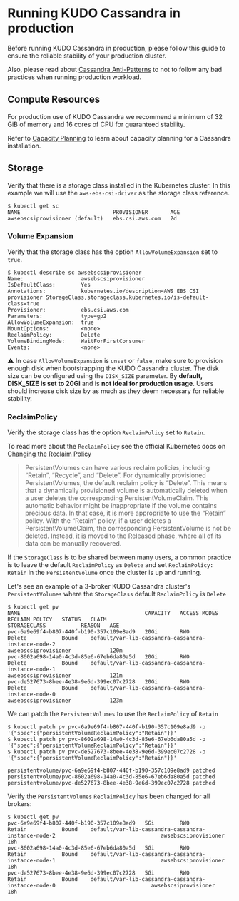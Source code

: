 # Running KUDO Cassandra in production

Before running KUDO Cassandra in production, please follow this guide to ensure
the reliable stability of your production cluster.

Also, please read about
[Cassandra Anti-Patterns](https://docs.datastax.com/en/dse-planning/doc/planning/planningAntiPatterns.html)
to not to follow any bad practices when running production workload.

## Compute Resources

For production use of KUDO Cassandra we recommend a minimum of 32 GiB of memory
and 16 cores of CPU for guaranteed stability.

Refer to
[Capacity Planning](https://docs.datastax.com/en/dse-planning/doc/planning/capacityPlanning.html)
to learn about capacity planning for a Cassandra installation.

## Storage

Verify that there is a storage class installed in the Kubernetes cluster. In
this example we will use the `aws-ebs-csi-driver` as the storage class
reference.

```
$ kubectl get sc
NAME                             PROVISIONER       AGE
awsebscsiprovisioner (default)   ebs.csi.aws.com   2d
```

### Volume Expansion

Verify that the storage class has the option `AllowVolumeExpansion` set to
`true`.

```
$ kubectl describe sc awsebscsiprovisioner
Name:                  awsebscsiprovisioner
IsDefaultClass:        Yes
Annotations:           kubernetes.io/description=AWS EBS CSI provisioner StorageClass,storageclass.kubernetes.io/is-default-class=true
Provisioner:           ebs.csi.aws.com
Parameters:            type=gp2
AllowVolumeExpansion:  true
MountOptions:          <none>
ReclaimPolicy:         Delete
VolumeBindingMode:     WaitForFirstConsumer
Events:                <none>
```

:warning: In case `AllowVolumeExpansion` is `unset` or `false`, make sure to
provision enough disk when bootstrapping the KUDO Cassandra cluster. The disk
size can be configured using the `DISK_SIZE` parameter. By **default, DISK_SIZE
is set to 20Gi** and is **not ideal for production usage**. Users should
increase disk size by as much as they deem necessary for reliable stability.

### ReclaimPolicy

Verify the storage class has the option `ReclaimPolicy` set to `Retain`.

To read more about the `ReclaimPolicy` see the official Kubernetes docs on
[Changing the Reclaim Policy](https://kubernetes.io/docs/tasks/administer-cluster/change-pv-reclaim-policy/)

> PersistentVolumes can have various reclaim policies, including “Retain”,
> “Recycle”, and “Delete”. For dynamically provisioned PersistentVolumes, the
> default reclaim policy is “Delete”. This means that a dynamically provisioned
> volume is automatically deleted when a user deletes the corresponding
> PersistentVolumeClaim. This automatic behavior might be inappropriate if the
> volume contains precious data. In that case, it is more appropriate to use the
> “Retain” policy. With the “Retain” policy, if a user deletes a
> PersistentVolumeClaim, the corresponding PersistentVolume is not be deleted.
> Instead, it is moved to the Released phase, where all of its data can be
> manually recovered.

If the `StorageClass` is to be shared between many users, a common practice is
to leave the default `ReclaimPolicy` as `Delete` and set `ReclaimPolicy: Retain`
in the `PersistentVolume` once the cluster is up and running.

Let's see an example of a 3-broker KUDO Cassandra cluster's `PersistentVolumes`
where the `StorageClass` default `ReclaimPolicy` is `Delete`

```
$ kubectl get pv
NAME                                       CAPACITY   ACCESS MODES   RECLAIM POLICY   STATUS   CLAIM                                                              STORAGECLASS           REASON   AGE
pvc-6a9e69f4-b807-440f-b190-357c109e8ad9   20Gi       RWO            Delete           Bound    default/var-lib-cassandra-cassandra-instance-node-2                                                                 awsebscsiprovisioner            120m
pvc-8602a698-14a0-4c3d-85e6-67eb6da80a5d   20Gi       RWO            Delete           Bound    default/var-lib-cassandra-cassandra-instance-node-1                                                                 awsebscsiprovisioner            121m
pvc-de527673-8bee-4e38-9e6d-399ec07c2728   20Gi       RWO            Delete           Bound    default/var-lib-cassandra-cassandra-instance-node-0                                                                 awsebscsiprovisioner            123m
```

We can patch the `PersistentVolumes` to use the `ReclaimPolicy` of `Retain`

```
$ kubectl patch pv pvc-6a9e69f4-b807-440f-b190-357c109e8ad9 -p '{"spec":{"persistentVolumeReclaimPolicy":"Retain"}}'
$ kubectl patch pv pvc-8602a698-14a0-4c3d-85e6-67eb6da80a5d -p '{"spec":{"persistentVolumeReclaimPolicy":"Retain"}}'
$ kubectl patch pv pvc-de527673-8bee-4e38-9e6d-399ec07c2728 -p '{"spec":{"persistentVolumeReclaimPolicy":"Retain"}}'

persistentvolume/pvc-6a9e69f4-b807-440f-b190-357c109e8ad9 patched
persistentvolume/pvc-8602a698-14a0-4c3d-85e6-67eb6da80a5d patched
persistentvolume/pvc-de527673-8bee-4e38-9e6d-399ec07c2728 patched
```

Verify the `PersistentVolumes` `ReclaimPolicy` has been changed for all brokers:

```
$ kubectl get pv
pvc-6a9e69f4-b807-440f-b190-357c109e8ad9   5Gi        RWO            Retain           Bound    default/var-lib-cassandra-cassandra-instance-node-2                                 awsebscsiprovisioner            18h
pvc-8602a698-14a0-4c3d-85e6-67eb6da80a5d   5Gi        RWO            Retain           Bound    default/var-lib-cassandra-cassandra-instance-node-1                                 awsebscsiprovisioner            18h
pvc-de527673-8bee-4e38-9e6d-399ec07c2728   5Gi        RWO            Retain           Bound    default/var-lib-cassandra-cassandra-instance-node-0                              awsebscsiprovisioner            18h
```
